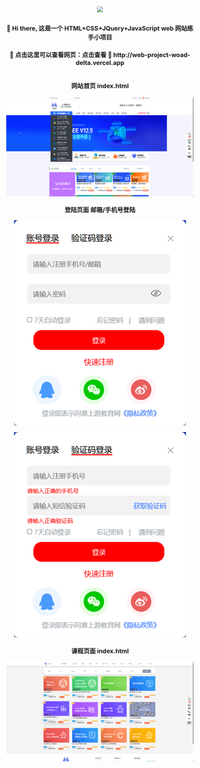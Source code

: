 <body>
    <div>
        <h1 align="center"> 
            <a href="https://sunguoqi.com/"> 
                <img src="https://readme-typing-svg.herokuapp.com/?lines=console.log(%22Hello%2C%20World!%22);前端网页练手小项目!&center=true&size=27"> 
            </a>
        </h1>
    </div>
    <div align="center">
      <h3>👋 Hi there, 这是一个 HTML+CSS+JQuery+JavaScript web 网站练手小项目</h3>
      <div class="divider"></div> <!-- 分割线 -->
      <h3>👋 点击这里可以查看网页：点击查看 🚩 http://web-project-woad-delta.vercel.app</h3>
    </div>
    <div style="display: flex; justify-content: center; align-items: center; flex-direction: column;">
        <h3>网站首页 index.html</h3>
        <img src="https://raw.githubusercontent.com/KunspireUp/web-project/main/img/mainPage.png" alt="首页">
    </div>
    <div align="center">
      <h3>登陆页面 邮箱/手机号登陆</h3>
    </div>
    <div style="display: flex; justify-content: center; align-items: center; flex-direction: column;">
        <img src="https://raw.githubusercontent.com/KunspireUp/web-project/main/img/loginPage.png" alt="登录页面1">&nbsp;&nbsp;&nbsp;&nbsp;&nbsp;&nbsp;&nbsp;&nbsp;&nbsp;&nbsp;&nbsp;&nbsp;&nbsp;&nbsp;&nbsp;&nbsp;&nbsp;&nbsp;&nbsp;&nbsp;&nbsp;&nbsp;&nbsp;&nbsp;<img src="https://raw.githubusercontent.com/KunspireUp/web-project/main/img/loginPage2.png" alt="登录页面2">
    </div>
    <div align="center">
      <h3>课程页面 index.html</h3>
    </div>
    <p></p>
    <div style="display: flex; justify-content: center; align-items: center; flex-direction: column;">
        <img src="https://raw.githubusercontent.com/KunspireUp/web-project/main/img/categoryPage.png" alt="课程页面">
    </div>
</body>

